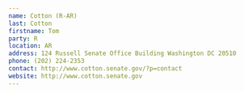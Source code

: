 ```yaml
---
name: Cotton (R-AR)
last: Cotton
firstname: Tom
party: R
location: AR
address: 124 Russell Senate Office Building Washington DC 20510
phone: (202) 224-2353
contact: http://www.cotton.senate.gov/?p=contact
website: http://www.cotton.senate.gov
---
```

